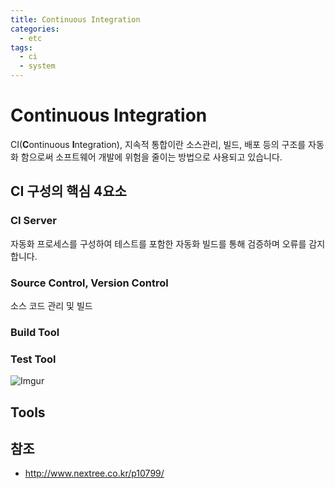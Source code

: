 ```yaml
---
title: Continuous Integration
categories: 
  - etc
tags: 
  - ci
  - system
---
```

# Continuous Integration
CI(**C**ontinuous **I**ntegration), 지속적 통합이란 소스관리, 빌드, 배포 등의 구조를 자동화 함으로써 소프트웨어 개발에 위험을 줄이는 방법으로 사용되고 있습니다.

## CI 구성의 핵심 4요소
### CI Server
자동화 프로세스를 구성하여 테스트를 포함한 자동화 빌드를 통해 검증하며 오류를 감지합니다.

### Source Control, Version Control
소스 코드 관리 및 빌드

### Build Tool

### Test Tool

![Imgur](https://i.imgur.com/O4fkG4i.png)

## Tools

## 참조
- http://www.nextree.co.kr/p10799/


<!--stackedit_data:
eyJoaXN0b3J5IjpbLTEwMDg0ODQ4NzEsMTI4ODgzMjEzNiwzNj
IyODA3ODYsLTIxMjEwNjMwMzZdfQ==
-->